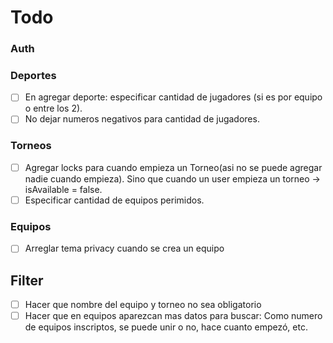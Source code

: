 # Todo

### Auth

### Deportes
- [ ] En agregar deporte: especificar cantidad de jugadores (si es por equipo o entre los 2).
- [ ] No dejar numeros negativos para cantidad de jugadores.

### Torneos
- [ ] Agregar locks para cuando empieza un Torneo(asi no se puede agregar nadie cuando empieza). Sino que cuando un user empieza un torneo -> isAvailable = false.
- [ ] Especificar cantidad de equipos perimidos.

### Equipos
- [ ] Arreglar tema privacy cuando se crea un equipo

## Filter
- [ ] Hacer que nombre del equipo y torneo no sea obligatorio
- [ ] Hacer que en equipos aparezcan mas datos para buscar: Como numero de equipos inscriptos, se puede unir o no, hace cuanto empezó, etc.
